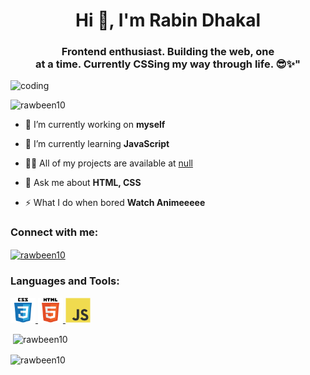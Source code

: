 <h1 align="center">Hi 👋, I'm Rabin Dhakal</h1>
<h3 align="center">Frontend enthusiast. Building the web, one <div> at a time. Currently CSSing my way through life. 😎✨"</h3>

<img aligh="right" alt="coding" width ="400" src ="https://i.imgflip.com/81y69g.jpg">

<p align="left"> <img src="https://komarev.com/ghpvc/?username=rawbeen10&label=Profile%20views&color=0e75b6&style=flat" alt="rawbeen10" /> </p>

- 🔭 I’m currently working on **myself**

- 🌱 I’m currently learning **JavaScript**

- 👨‍💻 All of my projects are available at [null](null)

- 💬 Ask me about **HTML, CSS**

- ⚡ What I do when bored **Watch Animeeeee**

<h3 align="left">Connect with me:</h3>
<p align="left">
<a href="https://instagram.com/rawbeen10" target="blank"><img align="center" src="https://raw.githubusercontent.com/rahuldkjain/github-profile-readme-generator/master/src/images/icons/Social/instagram.svg" alt="rawbeen10" height="30" width="40" /></a>
</p>

<h3 align="left">Languages and Tools:</h3>
<p align="left"> <a href="https://www.w3schools.com/css/" target="_blank" rel="noreferrer"> <img src="https://raw.githubusercontent.com/devicons/devicon/master/icons/css3/css3-original-wordmark.svg" alt="css3" width="40" height="40"/> </a> <a href="https://www.w3.org/html/" target="_blank" rel="noreferrer"> <img src="https://raw.githubusercontent.com/devicons/devicon/master/icons/html5/html5-original-wordmark.svg" alt="html5" width="40" height="40"/> </a> <a href="https://developer.mozilla.org/en-US/docs/Web/JavaScript" target="_blank" rel="noreferrer"> <img src="https://raw.githubusercontent.com/devicons/devicon/master/icons/javascript/javascript-original.svg" alt="javascript" width="40" height="40"/> </a> </p>

<p>&nbsp;<img align="center" src="https://github-readme-stats.vercel.app/api?username=rawbeen10&show_icons=true&locale=en" alt="rawbeen10" /></p>

<p><img align="center" src="https://github-readme-streak-stats.herokuapp.com/?user=rawbeen10&" alt="rawbeen10" /></p>
